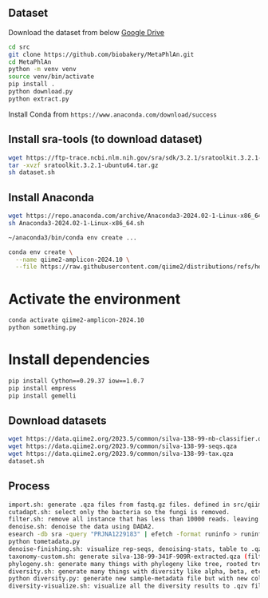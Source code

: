 

## Dataset
Download the dataset from below
[Google Drive](https://drive.google.com/drive/folders/1eVr1ytUL93SNGatfjdnTaq5hAXXJdqhN?usp=sharing)


```bash
cd src
git clone https://github.com/biobakery/MetaPhlAn.git
cd MetaPhlAn
python -m venv venv
source venv/bin/activate
pip install .
python download.py
python extract.py
```


Install Conda from
`https://www.anaconda.com/download/success`

## Install sra-tools (to download dataset)
```bash
wget https://ftp-trace.ncbi.nlm.nih.gov/sra/sdk/3.2.1/sratoolkit.3.2.1-ubuntu64.tar.gz
tar -xvzf sratoolkit.3.2.1-ubuntu64.tar.gz
sh dataset.sh
```

## Install Anaconda
```bash
wget https://repo.anaconda.com/archive/Anaconda3-2024.02-1-Linux-x86_64.sh
sh Anaconda3-2024.02-1-Linux-x86_64.sh
```

```bash
~/anaconda3/bin/conda env create ...
```

```bash
conda env create \
  --name qiime2-amplicon-2024.10 \
  --file https://raw.githubusercontent.com/qiime2/distributions/refs/heads/dev/2024.10/amplicon/released/qiime2-amplicon-ubuntu-latest-conda.yml
```

# Activate the environment
```bash
conda activate qiime2-amplicon-2024.10
python something.py
```
# Install dependencies
```bash
pip install Cython==0.29.37 iow==1.0.7
pip install empress
pip install gemelli
```
## Download datasets
```bash
wget https://data.qiime2.org/2023.5/common/silva-138-99-nb-classifier.qza
wget https://data.qiime2.org/2023.9/common/silva-138-99-seqs.qza
wget https://data.qiime2.org/2023.9/common/silva-138-99-tax.qza
dataset.sh
```

## Process
```bash
import.sh: generate .qza files from fastq.gz files. defined in src/qiime2_output_no_outlier/manifest.tsv. outlier is excluded, removed only 1 sample which contains only around 311 reads.
cutadapt.sh: select only the bacteria so the fungi is removed.
filter.sh: remove all instance that has less than 10000 reads. leaving only 27 samples.
denoise.sh: denoise the data using DADA2.
esearch -db sra -query "PRJNA1229183" | efetch -format runinfo > runinfo.csv
python tometadata.py
denoise-finishing.sh: visualize rep-seqs, denoising-stats, table to .qzv
taxonomy-custom.sh: generate silva-138-99-341F-909R-extracted.qza (filtered dataset), silva-138-99-341F-909R-classifier.qza (classifier naive bayes), taxonomy.qza (resulting classification with sklearn)
phylogeny.sh: generate many things with phylogeny like tree, rooted tree, unrooted tree, etc.
diversity.sh: generate many things with diversity like alpha, beta, etc.
python diversity.py: generate new sample-metadata file but with new columns for grouping
diversity-visualize.sh: visualize all the diversity results to .qzv files.
```

